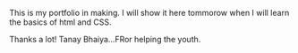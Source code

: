 This is my portfolio in making. I will show it here tommorow when I will learn the basics of html and CSS.

Thanks a lot! Tanay Bhaiya...FRor helping the youth.